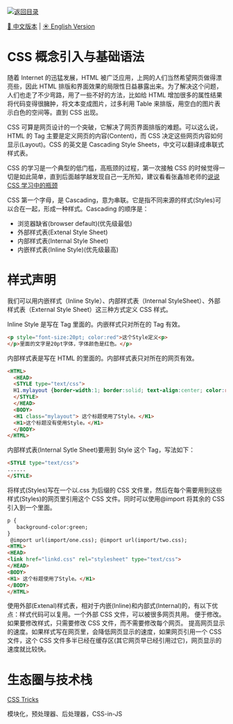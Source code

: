 [![返回目录](https://parg.co/U0y)](https://parg.co/UHU)

[🔆 中文版本](./概念介绍与语法基础.md) | [☀️ English Version](./Introduction-en.md)

# CSS 概念引入与基础语法

随着 Internet 的迅猛发展，HTML 被广泛应用，上网的人们当然希望网页做得漂亮些，因此 HTML 排版和界面效果的局限性日益暴露出来。为了解决这个问题，人们也走了不少弯路，用了一些不好的方法，比如给 HTML 增加很多的属性结果将代码变得很臃肿，将文本变成图片，过多利用 Table 来排版，用空白的图片表示白色的空间等。直到 CSS 出现。

CSS 可算是网页设计的一个突破，它解决了网页界面排版的难题。可以这么说，HTML 的 Tag 主要是定义网页的内容(Content)，而 CSS 决定这些网页内容如何显示(Layout)。CSS 的英文是 Cascading Style Sheets，中文可以翻译成串联式样式表。

CSS 的学习是一个典型的低门槛，高瓶颈的过程，第一次接触 CSS 的时候觉得一切是如此简单，直到后面越学越发现自己一无所知，建议看看张鑫旭老师的[说说 CSS 学习中的瓶颈](http://www.zhangxinxu.com/wordpress/2012/07/bottleneck-css-study/)

CSS 第一个字母，是 Cascading，意为串联。它是指不同来源的样式(Styles)可以合在一起，形成一种样式。Cascading 的顺序是：

* 浏览器缺省(browser default)(优先级最低)
* 外部样式表(Extenal Style Sheet)
* 内部样式表(Internal Style Sheet)
* 内嵌样式表(Inline Style)(优先级最高)

# 样式声明

我们可以用内嵌样式（Inline Style）、内部样式表（Internal StyleSheet）、外部样式表（External Style Sheet）这三种方式定义 CSS 样式。

Inline Style 是写在 Tag 里面的。内嵌样式只对所在的 Tag 有效。

```html
<p style="font-size:20pt; color:red">这个Style定义<p>
</p>里面的文字是20pt字体，字体颜色是红色。</p>
```

内部样式表是写在 HTML 的<head></head>里面的。内部样式表只对所在的网页有效。

```html
<HTML>
  <HEAD>
  <STYLE type="text/css">
  H1.mylayout {border-width:1; border:solid; text-align:center; color:red}
  </STYLE>
  </HEAD>
  <BODY>
  <H1 class="mylayout"> 这个标题使用了Style。</H1>
  <H1>这个标题没有使用Style。</H1>
  </BODY>
</HTML>
```

内部样式表(Internal Sytle Sheet)要用到 Style 这个 Tag，写法如下：

```html
<STYLE type="text/css">
......
</STYLE>
```

将样式(Styles)写在一个以.css 为后缀的 CSS 文件里，然后在每个需要用到这些样式(Styles)的网页里引用这个 CSS 文件。同时可以使用@import 将其余的 CSS 引入到一个里面。

```html
p {
   background-color:green;  
}
 @import url(import/one.css); @import url(import/two.css);
<HTML>
<HEAD>
<link href="linkd.css" rel="stylesheet" type="text/css">
</HEAD>
<BODY>
<H1> 这个标题使用了Style。</H1>
</BODY>
</HTML>
```

使用外部(Extenal)样式表，相对于内嵌(Inline)和内部式(Internal)的，有以下优点：样式代码可以复用。一个外部 CSS 文件，可以被很多网页共用。 便于修改。如果要修改样式，只需要修改 CSS 文件，而不需要修改每个网页。 提高网页显示的速度。如果样式写在网页里，会降低网页显示的速度，如果网页引用一个 CSS 文件，这个 CSS 文件多半已经在缓存区(其它网页早已经引用过它)，网页显示的速度就比较快。

# 生态圈与技术栈

[CSS Tricks](https://css-tricks.com/)

模块化，预处理器、后处理器，CSS-in-JS
